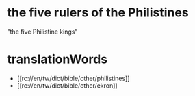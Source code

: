 # the five rulers of the Philistines

"the five Philistine kings"

# translationWords

* [[rc://en/tw/dict/bible/other/philistines]]
* [[rc://en/tw/dict/bible/other/ekron]]